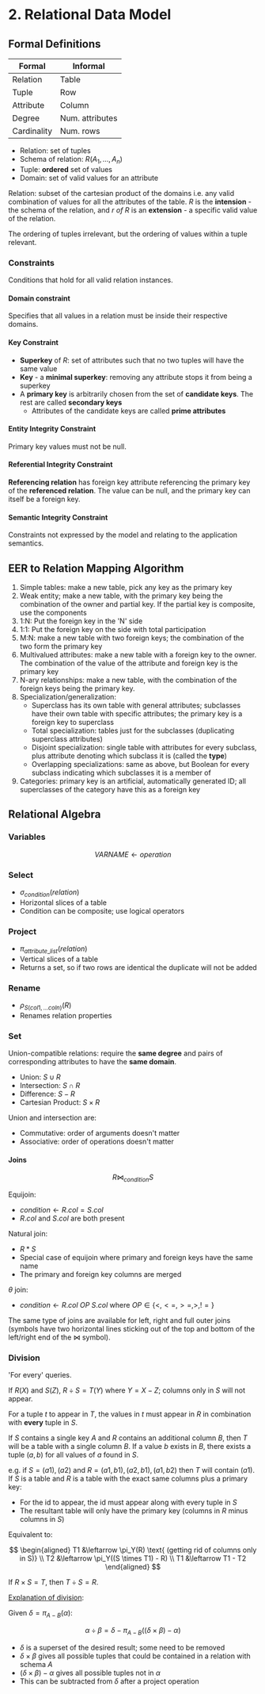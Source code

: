 # 2. Relational Data Model

## Formal Definitions

| Formal      | Informal        |
|-------------|-----------------|
| Relation    | Table           |
| Tuple       | Row             |
| Attribute   | Column          |
| Degree      | Num. attributes |
| Cardinality | Num. rows       |

- Relation: set of tuples
- Schema of relation: $R(A_1, \dots, A_n)$
- Tuple: **ordered** set of values
- Domain: set of valid values for an attribute

Relation: subset of the cartesian product of the domains i.e. any valid combination of values for all the attributes of the table. $R$ is the **intension** - the schema of the relation, and $r\ of\ R$ is an **extension** - a specific valid value of the relation.

The ordering of tuples irrelevant, but the ordering of values within a tuple relevant.

### Constraints

Conditions that hold for all valid relation instances.

#### Domain constraint

Specifies that all values in a relation must be inside their respective domains.

#### Key Constraint

- **Superkey** of $R$: set of attributes such that no two tuples will have the same value
- **Key** - a **minimal superkey**: removing any attribute stops it from being a superkey
- A **primary key** is arbitrarily chosen from the set of **candidate keys**. The rest are called **secondary keys**
  - Attributes of the candidate keys are called **prime attributes**

#### Entity Integrity Constraint

Primary key values must not be null.

#### Referential Integrity Constraint

**Referencing relation** has foreign key attribute referencing the primary key of the **referenced relation**. The value can be null, and the primary key can itself be a foreign key.

#### Semantic Integrity Constraint

Constraints not expressed by the model and relating to the application semantics.

## EER to Relation Mapping Algorithm

1. Simple tables: make a new table, pick any key as the primary key
2. Weak entity; make a new table, with the primary key being the combination of the owner and partial key. If the partial key is composite, use the components
3. 1:N: Put the foreign key in the 'N' side
4. 1:1: Put the foreign key on the side with total participation
5. M:N: make a new table with two foreign keys; the combination of the two form the primary key
6. Multivalued attributes: make a new table with a foreign key to the owner. The combination of the value of the attribute and foreign key is the primary key
7. N-ary relationships: make a new table, with the combination of the foreign keys being the primary key.
8. Specialization/generalization:
   - Superclass has its own table with general attributes; subclasses have their own table with specific attributes; the primary key is a foreign key to superclass
   - Total specialization: tables just for the subclasses (duplicating superclass attributes)
   - Disjoint specialization: single table with attributes for every subclass, plus attribute denoting which subclass it is (called the **type**)
   - Overlapping specializations: same as above, but Boolean for every subclass indicating which subclasses it is a member of
9. Categories: primary key is an artificial, automatically generated ID; all superclasses of the category have this as a foreign key

## Relational Algebra

### Variables

$$
VARNAME \leftarrow operation
$$

### Select

- $\sigma_{condition}(relation)$
- Horizontal slices of a table
- Condition can be composite; use logical operators

### Project

- $\pi_{attribute\_list}(relation)$
- Vertical slices of a table
- Returns a set, so if two rows are identical the duplicate will not be added

### Rename

- $\rho_{S(col1, \dots coln)}(R)$
- Renames relation properties

### Set

Union-compatible relations: require the **same degree** and pairs of corresponding attributes to have the **same domain**.

- Union: $S \cup R$
- Intersection: $S \cap R$
- Difference: $S - R$
- Cartesian Product: $S \times R$

Union and intersection are:

- Commutative: order of arguments doesn't matter
- Associative: order of operations doesn't matter

#### Joins

$$
R \Join_{condition} S
$$

Equijoin:

- $condition \leftarrow R.col = S.col$
- $R.col$ and $S.col$ are both present

Natural join:

- $R * S$
- Special case of equijoin where primary and foreign keys have the same name
- The primary and foreign key columns are merged

$\theta$ join:

- $condition \leftarrow R.col\ OP\ S.col$ where  $OP\in\{<, <=, >=, >, !=\}$

The same type of joins are available for left, right and full outer joins (symbols have two horizontal lines sticking out of the top and bottom of the left/right end of the $\Join$ symbol).

### Division

'For every' queries.

If $R(X)$ and $S(Z)$, $R \div S = T(Y)$ where $Y = X - Z$; columns only in $S$ will not appear.

For a tuple $t$ to appear in $T$, the values in $t$ must appear in $R$ in combination with **every** tuple in $S$.

If $S$ contains a single key $A$ and $R$ contains an additional column $B$, then $T$ will be a table with a single column $B$. If a value $b$ exists in $B$, there exists a tuple $(a, b)$ for all values of $a$ found in $S$.

e.g. if $S = {(a1), (a2)}$ and $R={(a1, b1), (a2, b1), (a1, b2)}$ then $T$ will contain ${(a1)}$.
If $S$ is a table and $R$ is a table with the exact same columns plus a primary key:

- For the id to appear, the id must appear along with every tuple in $S$
- The resultant table will only have the primary key (columns in $R$ minus columns in $S$)

Equivalent to:

$$
\begin{aligned}
T1 &\leftarrow \pi_Y(R) \text{ (getting rid of columns only in S)} \\
T2 &\leftarrow \pi_Y((S \times T1) - R) \\
T1 &\leftarrow T1 - T2
\end{aligned}
$$

If $R \times S = T$, then $T \div S = R$.

[Explanation of division](https://www2.cs.arizona.edu/~mccann/research/divpresentation.pdf):

Given $\delta = \pi_{A-B}(\alpha)$:

$$
\alpha \div \beta = \delta - \pi_{A-B}((\delta \times \beta) - \alpha)
$$

- $\delta$ is a superset of the desired result; some need to be removed
- $\delta \times \beta$ gives all possible tuples that could be contained in a relation with schema $A$
- $(\delta \times \beta) - \alpha$ gives all possible tuples not in $\alpha$
- This can be subtracted from $\delta$ after a project operation
